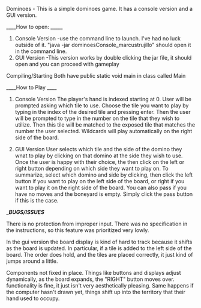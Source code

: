 Dominoes - This is a simple dominoes game. It has a console version and a GUI version. 

____How to open: _____
1. Console Version
   -use the command line to launch. I've had no luck outside of it. 
   "java -jar dominoesConsole_marcustrujillo" should open it in the command line. 
2. GUI Version
   -This version works by double clicking the jar file, it should open and you can 
   proceed with gameplay 
   
Compiling/Starting
Both have public static void main in class called Main
   
____How to Play ____
1. Console Version 
The player's hand is indexed starting at 0. User will be prompted asking which tile to use. 
Choose the tile you want to play by typing in the index of the desired tile and pressing enter. 
Then the user will be prompted to type in the number on the tile that they wish to utilize. Then 
this tile will be matched to the exposed tile that matches the number the user selected. 
Wildcards will play automatically on the right side of the board. 

2. GUI Version 
User selects which tile and the side of the domino they wnat to play by clicking on that domino at 
the side they wish to use. Once the user is happy with their choice, the then click on the left or right 
button depending on which side they want to play on. To summarize, select which domino and side by clicking, 
then click the left button if you want to play on the left side of the board, or right if you want to play it
on the right side of the board. You can also pass if you have no moves and the boneyard is empty. Simply click
the pass button if this is the case. 

____BUGS/ISSUES___

There is no protection from improper input. There was no specification in the instructions, 
so this feature was prioritized very lowly. 

In the gui version the board display is kind of hard to track because it shifts as the board is updated. 
In particular, if a tile is added to the left side of the board. The order does hold, and the tiles are 
placed correctly, it just kind of jumps around a little. 

Components not fixed in place. Things like buttons and displays adjust dynamically, as the board expands, 
the "RIGHT" button moves over. functionality is fine, it just isn't very aesthetically pleasing. Same happens if 
the computer hasn't drawn yet, things shift up into the territory that their hand used to occupy. 


